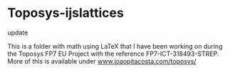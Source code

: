 # Toposys-ijslattices
update

This is a folder with math using LaTeX that I have been working on during the 
Toposys FP7 EU Project with the reference FP7-ICT-318493-STREP.
More of this is available under www.joaopitacosta.com/toposys/

